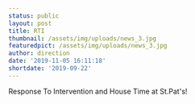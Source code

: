 ```yaml
---
status: public
layout: post
title: RTI
thumbnail: /assets/img/uploads/news_3.jpg
featuredpict: /assets/img/uploads/news_3.jpg
author: direction
date: '2019-11-05 16:11:18'
shortdate: '2019-09-22'
---
```

Response To Intervention and House Time at St.Pat's!
